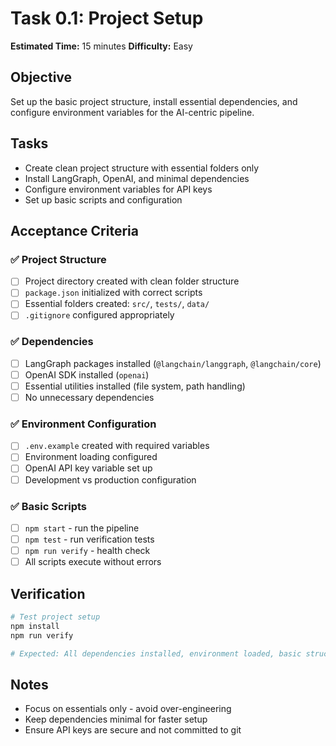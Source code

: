 # Task 0.1: Project Setup

**Estimated Time:** 15 minutes
**Difficulty:** Easy

## Objective
Set up the basic project structure, install essential dependencies, and configure environment variables for the AI-centric pipeline.

## Tasks
- Create clean project structure with essential folders only
- Install LangGraph, OpenAI, and minimal dependencies
- Configure environment variables for API keys
- Set up basic scripts and configuration

## Acceptance Criteria

### ✅ Project Structure
- [ ] Project directory created with clean folder structure
- [ ] `package.json` initialized with correct scripts
- [ ] Essential folders created: `src/`, `tests/`, `data/`
- [ ] `.gitignore` configured appropriately

### ✅ Dependencies
- [ ] LangGraph packages installed (`@langchain/langgraph`, `@langchain/core`)
- [ ] OpenAI SDK installed (`openai`)
- [ ] Essential utilities installed (file system, path handling)
- [ ] No unnecessary dependencies

### ✅ Environment Configuration
- [ ] `.env.example` created with required variables
- [ ] Environment loading configured
- [ ] OpenAI API key variable set up
- [ ] Development vs production configuration

### ✅ Basic Scripts
- [ ] `npm start` - run the pipeline
- [ ] `npm test` - run verification tests
- [ ] `npm run verify` - health check
- [ ] All scripts execute without errors

## Verification
```bash
# Test project setup
npm install
npm run verify

# Expected: All dependencies installed, environment loaded, basic structure ready
```

## Notes
- Focus on essentials only - avoid over-engineering
- Keep dependencies minimal for faster setup
- Ensure API keys are secure and not committed to git